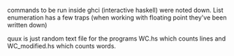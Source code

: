 commands to be run inside ghci (interactive haskell) were noted down.
List enumeration has a few traps (when working with floating point they've been written down)

quux is just random text file for the programs WC.hs which counts lines and WC_modified.hs which counts words.


